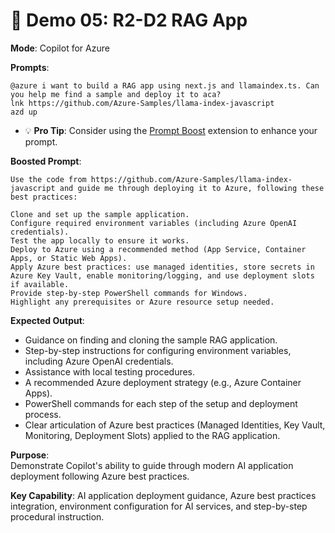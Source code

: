 # 🧠 Demo 05: R2-D2 RAG App

**Mode**: Copilot for Azure

**Prompts**:
```
@azure i want to build a RAG app using next.js and llamaindex.ts. Can you help me find a sample and deploy it to aca?
lnk https://github.com/Azure-Samples/llama-index-javascript
azd up
```
- 💡 **Pro Tip**: Consider using the [Prompt Boost](https://marketplace.visualstudio.com/items?itemName=chrisdias.promptboost) extension to enhance your prompt.

**Boosted Prompt**:
```
Use the code from https://github.com/Azure-Samples/llama-index-javascript and guide me through deploying it to Azure, following these best practices:

Clone and set up the sample application.
Configure required environment variables (including Azure OpenAI credentials).
Test the app locally to ensure it works.
Deploy to Azure using a recommended method (App Service, Container Apps, or Static Web Apps).
Apply Azure best practices: use managed identities, store secrets in Azure Key Vault, enable monitoring/logging, and use deployment slots if available.
Provide step-by-step PowerShell commands for Windows.
Highlight any prerequisites or Azure resource setup needed.
```

**Expected Output**:
- Guidance on finding and cloning the sample RAG application.
- Step-by-step instructions for configuring environment variables, including Azure OpenAI credentials.
- Assistance with local testing procedures.
- A recommended Azure deployment strategy (e.g., Azure Container Apps).
- PowerShell commands for each step of the setup and deployment process.
- Clear articulation of Azure best practices (Managed Identities, Key Vault, Monitoring, Deployment Slots) applied to the RAG application.

**Purpose**:  
Demonstrate Copilot's ability to guide through modern AI application deployment following Azure best practices.

**Key Capability**: AI application deployment guidance, Azure best practices integration, environment configuration for AI services, and step-by-step procedural instruction.
